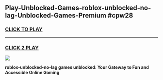 
## Play-Unblocked-Games-roblox-unblocked-no-lag-Unblocked-Games-Premium #cpw28
<h3>
<a href="https://premium.freeplayer.one?title=roblox-unblocked-no-lag&ref=12M">CLICK TO PLAY</a></h3>
<hr>

<h3>
<a href="https://premium.freeplayer.one?title=roblox-unblocked-no-lag&ref=12M">CLICK 2 PLAY</a>
  
</h3>

<a href="https://premium.freeplayer.one?title=roblox-unblocked-no-lag&ref=12M"><img src="https://clearcache.store/games.png"></a>


**roblox-unblocked-no-lag games unblocked: Your Gateway to Fun and Accessible Online Gaming**
